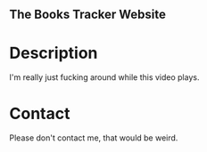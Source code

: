 The Books Tracker Website
---

# Description

I'm really just fucking around while this video plays.

# Contact

Please don't contact me, that would be weird.
